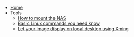 <!-- docs/_sidebar.md -->

* [Home](README.md)
* Tools
  * [How to mount the NAS](/Tools/nas_mount.md)
  * [Basic Linux commands you need know](/Tools/linux_commands.md)
  * [Let your image display on local desktop using Xming](/Tools/display_img_on_desktop.md)
